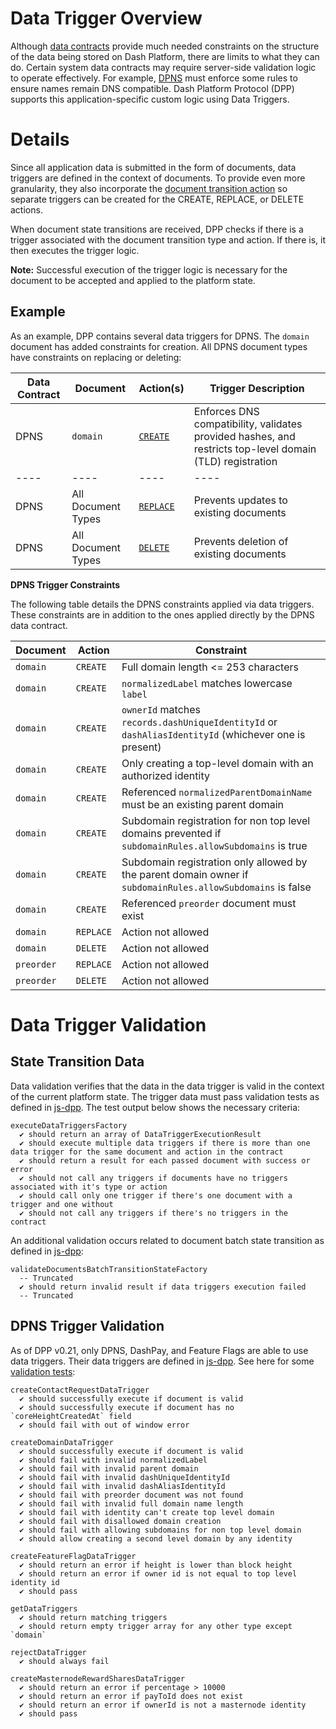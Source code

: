 # Data Trigger Overview

Although [data contracts](data-contract.md) provide much needed constraints on the structure of the
data being stored on Dash Platform, there are limits to what they can do. Certain system data
contracts may require server-side validation logic to operate effectively. For example,
[DPNS](https://dashplatform.readme.io/docs/explanation-dpns) must enforce some rules to ensure names
remain DNS compatible. Dash Platform Protocol (DPP) supports this application-specific custom logic
using Data Triggers.

# Details

Since all application data is submitted in the form of documents, data triggers are defined in the
context of documents. To provide even more granularity, they also incorporate the [document
transition action](document.md#document-transition-action) so separate triggers can be created for
the CREATE, REPLACE, or DELETE actions.

When document state transitions are received, DPP checks if there is a trigger associated with the
document transition type and action. If there is, it then executes the trigger logic.

**Note:** Successful execution of the trigger logic is necessary for the document to be accepted and
applied to the platform state.

## Example

As an example, DPP contains several data triggers for DPNS. The `domain` document has added
constraints for creation. All DPNS document types have constraints on replacing or deleting:

| Data Contract | Document | Action(s) | Trigger Description |
| - | - | - | - |
| DPNS | `domain` | [`CREATE`](https://github.com/dashevo/platform/blob/v0.22.0/packages/js-dpp/lib/dataTrigger/dpnsTriggers/createDomainDataTrigger.js) | Enforces DNS compatibility, validates provided hashes, and restricts top-level domain (TLD) registration |
| ---- | ----| ---- | ---- |
| DPNS | All Document Types | [`REPLACE`](https://github.com/dashevo/platform/blob/v0.22.0/packages/js-dpp/lib/dataTrigger/rejectDataTrigger.js) | Prevents updates to existing documents |
| DPNS | All Document Types| [`DELETE`](https://github.com/dashevo/platform/blob/v0.22.0/packages/js-dpp/lib/dataTrigger/rejectDataTrigger.js) | Prevents deletion of existing documents |

**DPNS Trigger Constraints**

The following table details the DPNS constraints applied via data triggers. These constraints are in
addition to the ones applied directly by the DPNS data contract.

| Document | Action | Constraint |
| - | - | - |
| `domain` | `CREATE` | Full domain length <= 253 characters |
| `domain` | `CREATE` | `normalizedLabel` matches lowercase `label` |
| `domain` | `CREATE` | `ownerId` matches `records.dashUniqueIdentityId` or `dashAliasIdentityId` (whichever one is present) |
| `domain` | `CREATE` | Only creating a top-level domain with an authorized identity |
| `domain` | `CREATE` | Referenced `normalizedParentDomainName` must be an existing parent domain |
| `domain` | `CREATE` | Subdomain registration for non top level domains prevented if `subdomainRules.allowSubdomains` is true |
| `domain` | `CREATE` | Subdomain registration only allowed by the parent domain owner if `subdomainRules.allowSubdomains` is false |
| `domain` | `CREATE` | Referenced `preorder` document must exist |
| `domain` | `REPLACE` | Action not allowed |
| `domain` | `DELETE` | Action not allowed |
| `preorder` | `REPLACE` | Action not allowed |
| `preorder` | `DELETE` | Action not allowed |

# Data Trigger Validation

## State Transition Data

Data validation verifies that the data in the data trigger is valid in the context of the current
platform state. The trigger data must pass validation tests as defined in
[js-dpp](https://github.com/dashevo/platform/blob/v0.22.0/packages/js-dpp/test/integration/document/stateTransition/DocumentsBatchTransition/validation/state/executeDataTriggersFactory.spec.js).
The test output below shows the necessary criteria:

```text
executeDataTriggersFactory
  ✔ should return an array of DataTriggerExecutionResult
  ✔ should execute multiple data triggers if there is more than one data trigger for the same document and action in the contract
  ✔ should return a result for each passed document with success or error
  ✔ should not call any triggers if documents have no triggers associated with it's type or action
  ✔ should call only one trigger if there's one document with a trigger and one without
  ✔ should not call any triggers if there's no triggers in the contract
```

An additional validation occurs related to document batch state transition as defined in
[js-dpp](https://github.com/dashevo/platform/blob/v0.22.0/packages/js-dpp/test/unit/document/stateTransition/DocumetsBatchTransition/validation/state/validateDocumentsBatchTransitionStateFactory.spec.js#L385):

```text
validateDocumentsBatchTransitionStateFactory
  -- Truncated
  ✔ should return invalid result if data triggers execution failed
  -- Truncated
```

## DPNS Trigger Validation

As of DPP v0.21, only DPNS, DashPay, and Feature Flags are able to use data triggers. Their data
triggers are defined in
[js-dpp](https://github.com/dashevo/platform/tree/v0.22.0/packages/js-dpp/lib/dataTrigger). See here
for some [validation
tests](https://github.com/dashevo/platform/tree/v0.22.0/packages/js-dpp/test/unit/dataTrigger/):

```text
createContactRequestDataTrigger
  ✔ should successfully execute if document is valid
  ✔ should successfully execute if document has no `coreHeightCreatedAt` field
  ✔ should fail with out of window error

createDomainDataTrigger
  ✔ should successfully execute if document is valid
  ✔ should fail with invalid normalizedLabel
  ✔ should fail with invalid parent domain
  ✔ should fail with invalid dashUniqueIdentityId
  ✔ should fail with invalid dashAliasIdentityId
  ✔ should fail with preorder document was not found
  ✔ should fail with invalid full domain name length
  ✔ should fail with identity can't create top level domain
  ✔ should fail with disallowed domain creation
  ✔ should fail with allowing subdomains for non top level domain
  ✔ should allow creating a second level domain by any identity

createFeatureFlagDataTrigger
  ✔ should return an error if height is lower than block height
  ✔ should return an error if owner id is not equal to top level identity id
  ✔ should pass

getDataTriggers
  ✔ should return matching triggers
  ✔ should return empty trigger array for any other type except `domain`

rejectDataTrigger
  ✔ should always fail

createMasternodeRewardSharesDataTrigger
  ✔ should return an error if percentage > 10000
  ✔ should return an error if payToId does not exist
  ✔ should return an error if ownerId is not a masternode identity
  ✔ should pass
```
